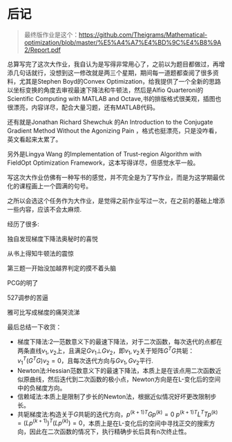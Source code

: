 # 后记

> 最终版作业是这个：https://github.com/Theigrams/Mathematical-optimization/blob/master/%E5%A4%A7%E4%BD%9C%E4%B8%9A2/Report.pdf

总算写完了这次大作业，我自认为是写得非常用心了，之前以为题目都做过，再增添几句话就行，没想到这一修改就是两三个星期，期间每一道题都查阅了很多资料，尤其是Stephen Boyd的Convex Optimization，给我提供了一个全新的思路以坐标变换的角度去审视最速下降法和牛顿法，然后是Alfio Quarteroni的Scientific Computing with MATLAB and Octave,书的排版格式很美观，插图也很漂亮，内容详尽，配合大量习题，还有MATLAB代码。

还有就是Jonathan Richard Shewchuk 的An Introduction to the Conjugate Gradient Method Without the Agonizing Pain ，格式也挺漂亮，只是没咋看，英文看起来太累了。

另外是Lingya Wang 的Implementation of Trust-region Algorithm with FieldOpt Optimization Framework，这本写得详尽，但感觉水平一般。

 

写这次大作业仿佛有一种写书的感觉，并不完全是为了写作业，而是为这学期最优化的课程画上一个圆满的句号。

之所以会选这个任务作为大作业，是觉得之前作业写过一次，在之前的基础上增添一些内容，应该不会太麻烦.

经历了很多:

独自发现梯度下降法奥秘时的喜悦

从书上得知牛顿法的震惊

第三题一开始没加越界判定的摸不着头脑

PCG的明了

527调参的苦逼

雅可比写成梯度的痛哭流涕

最后总结一下收货：

-  梯度下降法:2—范数意义下的最速下降法，对于二次函数，每次迭代的点都在两条直线$v_1,v_2$上，且满足$Gv_1\bot Gv_2$，即$v_1,v_2$关于矩阵$G^TG$共轭：$v_1^T(G^TG)v_2=0$，且每次迭代方向与$Gv_1,Gv_2$平行.
-  Newton法:Hessian范数意义下的最速下降法，本质上是在该点用二次函数近似原曲线，然后迭代到二次函数的极小点，Newton方向是在L-变化后的空间中的负梯度方向。
-  信赖域法:本质上是限制了步长的Newton法，根据近似情况好坏更改限制步长。
-  共轭梯度法:构造关于$G$共轭的迭代方向，${p^{(k+1)}}^TGp^{(k)}=0\ {p^{(k+1)}}^TL^TTp^{(k)}=(Lp^{(k+1)})^T(Lp^{(k)})=0$，本质上是在L-变化后的空间中寻找正交的搜索方向，因此在二次函数的情况下，执行精确步长后具有n次终止性。
